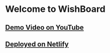 # Welcome to WishBoard

## <a href="https://youtu.be/BF0DchpcIhg?si=fdK4Tn7ycUqigLl0"> Demo Video on YouTube </a>

## <a href="https://stupendous-entremet-c150b7.netlify.app/"> Deployed on Netlify </a>

